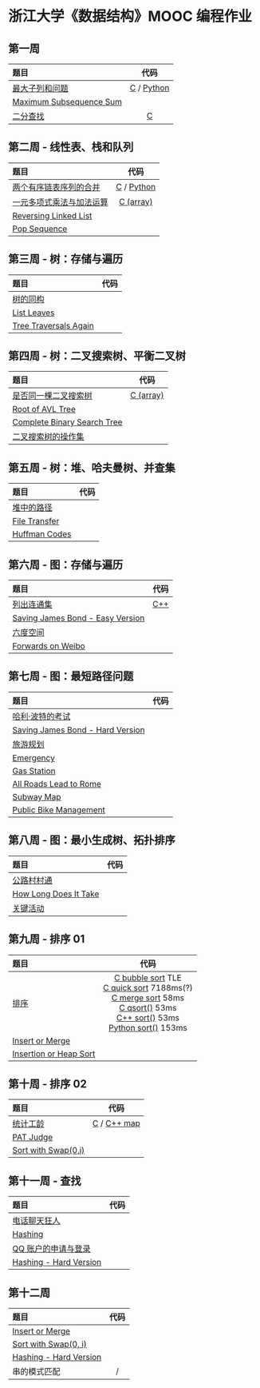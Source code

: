 # 浙江大学《数据结构》MOOC 编程作业

## 第一周

|题目|代码|
|:--|:-:|
|[最大子列和问题](https://pintia.cn/problem-sets/15/problems/709)|[C](../../PTA/DataStructure/7-1.c) / [Python](../../PTA/DataStructure/7-1.py)|
|[Maximum Subsequence Sum](https://pintia.cn/problem-sets/16/problems/663)||
|[二分查找](https://pintia.cn/problem-sets/15/problems/923)|[C](../../PTA/DataStructure/6-10.c)|

## 第二周 - 线性表、栈和队列

|题目|代码|
|:--|:-:|
|[两个有序链表序列的合并](https://pintia.cn/problem-sets/15/problems/2992)|[C](../../PTA/DataStructure/7-51.c) / [Python](../../PTA/DataStructure/7-51.py)|
|[一元多项式乘法与加法运算](https://pintia.cn/problem-sets/15/problems/710)|[C (array)](../../PTA/DataStructure/7-2-array.c)|
|[Reversing Linked List](https://pintia.cn/problem-sets/16/problems/664)||
|[Pop Sequence](https://pintia.cn/problem-sets/16/problems/665)||

## 第三周 - 树：存储与遍历

| 题目  | 代码  |
| :-- | :---: |
| [树的同构](https://pintia.cn/problem-sets/15/problems/711) | |
| [List Leaves](https://pintia.cn/problem-sets/16/problems/666)| |
| [Tree Traversals Again](https://pintia.cn/problem-sets/16/problems/667) | |

## 第四周 - 树：二叉搜索树、平衡二叉树

| 题目 | 代码 |
| :-- | :-: |
| [是否同一棵二叉搜索树](https://pintia.cn/problem-sets/15/problems/712) | [C (array)](../../PTA/DataStructure/7-4.c) |
| [Root of AVL Tree](https://pintia.cn/problem-sets/16/problems/668)| |
| [Complete Binary Search Tree](https://pintia.cn/problem-sets/16/problems/669) | |
| [二叉搜索树的操作集](https://pintia.cn/problem-sets/15/problems/927)          | |

## 第五周 - 树：堆、哈夫曼树、并查集

| 题目 | 代码 |
| :-- | :-: |
| [堆中的路径](https://pintia.cn/problem-sets/15/problems/713)    |       |
| [File Transfer](https://pintia.cn/problem-sets/16/problems/670) |       |
| [Huffman Codes](https://pintia.cn/problem-sets/16/problems/671) |       |

## 第六周 - 图：存储与遍历

| 题目 | 代码 |
| :-- | :-: |
| [列出连通集](https://pintia.cn/problem-sets/15/problems/714)| [C++](../../PTA/DataStructure/7-6.cpp) |
| [Saving James Bond - Easy Version](https://pintia.cn/problem-sets/16/problems/672) | |
| [六度空间](https://pintia.cn/problem-sets/15/problems/715)  | |
| [Forwards on Weibo](https://pintia.cn/problem-sets/994805342720868352/problems/994805392092020736) | |

## 第七周 - 图：最短路径问题

| 题目 | 代码 |
| :-- | :-: |
| [哈利·波特的考试](https://pintia.cn/problem-sets/15/problems/716)|       |
| [Saving James Bond - Hard Version](https://pintia.cn/problem-sets/16/problems/673)      |       |
| [旅游规划](https://pintia.cn/problem-sets/15/problems/717)   |       |
| [Emergency](https://pintia.cn/problem-sets/994805342720868352/problems/994805523835109376)  |       |
| [Gas Station](https://pintia.cn/problem-sets/994805342720868352/problems/994805396953219072)|       |
| [All Roads Lead to Rome](https://pintia.cn/problem-sets/994805342720868352/problems/994805379664297984) |       |
| [Subway Map](https://pintia.cn/problem-sets/994805342720868352/problems/994805347523346432) |       |
| [Public Bike Management](https://pintia.cn/problem-sets/994805342720868352/problems/994805489282433024) |       |

## 第八周 - 图：最小生成树、拓扑排序

| 题目 | 代码 |
| :-- | :-: |
| [公路村村通](https://pintia.cn/problem-sets/15/problems/718)|       |
| [How Long Does It Take](https://pintia.cn/problem-sets/16/problems/674) |       |
| [关键活动](https://pintia.cn/problem-sets/15/problems/719)  |       |

## 第九周 - 排序 01

| 题目   | 代码 |
| :-- | :-: |
| [排序](https://pintia.cn/problem-sets/15/problems/720)   | [C bubble sort](../../PTA/DataStructure/7-12-c-bubble-sort.c) TLE <br> [C quick sort](../../PTA/DataStructure/7-12-c-quick-sort.c) 7188ms(?) <br>[C merge sort](../../PTA/DataStructure/7-12-c-merge-sort.c) 58ms <br> [C qsort()](../../PTA/DataStructure/7-12-c-qsort.c) 53ms <br> [C++ sort()](../../PTA/DataStructure/7-12-cpp-sort.cpp) 53ms <br> [Python sort()](../../PTA/DataStructure/7-12.py) 153ms |
| [Insert or Merge](https://pintia.cn/problem-sets/16/problems/675)        |     |
| [Insertion or Heap Sort](https://pintia.cn/problem-sets/16/problems/676) |     |

## 第十周 - 排序 02

| 题目|代码 |
| :-- | :-: |
| [统计工龄](https://pintia.cn/problem-sets/15/problems/721)| [C](../../PTA/DataStructure/7-13.c) / [C++ map](../../PTA/DataStructure/7-13.cpp) |
| [PAT Judge](https://pintia.cn/problem-sets/16/problems/677)|  |
| [Sort with Swap(0,i)](https://pintia.cn/problem-sets/16/problems/678) |  |

## 第十一周 - 查找

| 题目   | 代码  |
| :-- | :-: |
| [电话聊天狂人](https://pintia.cn/problem-sets/15/problems/722)|       |
| [Hashing](https://pintia.cn/problem-sets/16/problems/679)|       |
| [QQ 账户的申请与登录](https://pintia.cn/problem-sets/15/problems/723)    |       |
| [Hashing - Hard Version](https://pintia.cn/problem-sets/16/problems/680) |       |

## 第十二周

| 题目   | 代码  |
| :-- | :-: |
| [Insert or Merge](https://pintia.cn/problem-sets/16/problems/675)        |       |
| [Sort with Swap(0, i)](https://pintia.cn/problem-sets/16/problems/678)   |       |
| [Hashing - Hard Version](https://pintia.cn/problem-sets/16/problems/680) |       |
| 串的模式匹配       |   /   |
